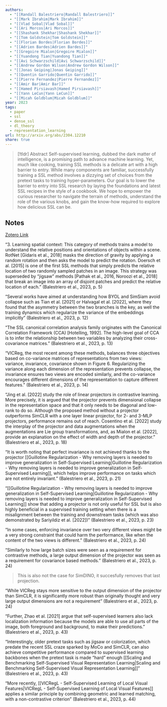 ```yaml
---
authors:
  - "[[Randall Balestriero|Randall Balestriero]]"
  - "[[Mark Ibrahim|Mark Ibrahim]]"
  - "[[Vlad Sobal|Vlad Sobal]]"
  - "[[Ari Morcos|Ari Morcos]]"
  - "[[Shashank Shekhar|Shashank Shekhar]]"
  - "[[Tom Goldstein|Tom Goldstein]]"
  - "[[Florian Bordes|Florian Bordes]]"
  - "[[Adrien Bardes|Adrien Bardes]]"
  - "[[Gregoire Mialon|Gregoire Mialon]]"
  - "[[Yuandong Tian|Yuandong Tian]]"
  - "[[Avi Schwarzschild|Avi Schwarzschild]]"
  - "[[Andrew Gordon Wilson|Andrew Gordon Wilson]]"
  - "[[Jonas Geiping|Jonas Geiping]]"
  - "[[Quentin Garrido|Quentin Garrido]]"
  - "[[Pierre Fernandez|Pierre Fernandez]]"
  - "[[Amir Bar|Amir Bar]]"
  - "[[Hamed Pirsiavash|Hamed Pirsiavash]]"
  - "[[Yann LeCun|Yann LeCun]]"
  - "[[Micah Goldblum|Micah Goldblum]]"
year: 2023
tags:
  - paper
  - ssl
  - dense_ssl
  - dl_theory
  - representation_learning
url: http://arxiv.org/abs/2304.12210
share: true
---
```



> [!tldr] Abstract
> Self-supervised learning, dubbed the dark matter of intelligence, is a promising path to advance machine learning. Yet, much like cooking, training SSL methods is a delicate art with a high barrier to entry. While many components are familiar, successfully training a SSL method involves a dizzying set of choices from the pretext tasks to training hyper-parameters. Our goal is to lower the barrier to entry into SSL research by laying the foundations and latest SSL recipes in the style of a cookbook. We hope to empower the curious researcher to navigate the terrain of methods, understand the role of the various knobs, and gain the know-how required to explore how delicious SSL can be.



## Notes

[Zotero Link](zotero://select/library/items/NGL9U774)

“3. Learning spatial context: This category of methods trains a model to understand the relative positions and orientations of objects within a scene. RotNet [Gidaris et al., 2018] masks the direction of gravity by applying a random rotation and then asks the model to predict the rotation. Doersch et al. [2015] is one of the first SSL methods that simply predicts the relative location of two randomly sampled patches in an image. This strategy was superseded by “jigsaw” methods [Pathak et al., 2016, Noroozi et al., 2018] that break an image into an array of disjoint patches and predict the relative location of each.” (Balestriero et al., 2023, p. 5)

“Several works have aimed at understanding how BYOL and SimSiam avoid collapse such as Tian et al. [2021] or Halvagal et al. [2022], where they found that the asymmetry between the two branches is the key, as well the training dynamics which regularize the variance of the embeddings implicitly” (Balestriero et al., 2023, p. 12)

“The SSL canonical correlation analysis family originates with the Canonical Correlation Framework (CCA) [Hotelling, 1992]. The high-level goal of CCA is to infer the relationship between two variables by analyzing their cross-covariance matrices.” (Balestriero et al., 2023, p. 13)

“VICReg, the most recent among these methods, balances three objectives based on co-variance matrices of representations from two views: variance, invariance, covariance shown in Figure 6. Regularizing the variance along each dimension of the representation prevents collapse, the invariance ensures two views are encoded similarly, and the co-variance encourages different dimensions of the representation to capture different features.” (Balestriero et al., 2023, p. 14)

“Jing et al. [2022] study the role of linear projectors in contrastive learning. More precisely, it is argued that the projector prevents dimensional collapse in the representation space and that it only needs to be diagonal and low-rank to do so. Although the proposed method without a projector outperforms SimCLR with a one layer linear projector, for 2- and 3-MLP projectors, performance remains out of reach. Cosentino et al. [2022] study the interplay of the projector and data augmentations when the augmentations are Lie group transformations, and, as Mialon et al. [2022], provide an explanation on the effect of width and depth of the projector.” (Balestriero et al., 2023, p. 18)

“It is worth noting that perfect invariance is not achieved thanks to the projector [[Guillotine Regularization - Why removing layers is needed to improve generalization in Self-Supervised Learning|Guillotine Regularization - Why removing layers is needed to improve generalization in Self-Supervised Learning]], which helps improve performance on tasks which are not entirely invariant.” (Balestriero et al., 2023, p. 21)

“[[Guillotine Regularization - Why removing layers is needed to improve generalization in Self-Supervised Learning|Guillotine Regularization - Why removing layers is needed to improve generalization in Self-Supervised Learning]] show that adding a projector is not only useful for SSL but is also highly beneficial in a supervised training setting when there is a misalignment between the training and downstream tasks (which was also demonstrated by Sariyildiz et al. [2022])” (Balestriero et al., 2023, p. 23)

“In some cases, enforcing invariance over two very different views might be a very strong constraint that could harm the performance, like when the content of the two views is different.” (Balestriero et al., 2023, p. 24)

“Similarly to how large batch sizes were seen as a requirement for contrastive methods, a large output dimension of the projector was seen as a requirement for covariance based methods.” (Balestriero et al., 2023, p. 24)

> This is also not the case for SimDINO, it succesfully removes that last projection.

“While VICReg stays more sensitive to the output dimension of the projector than SimCLR, it is significantly more robust than originally thought and very large output dimensions are not a requirement” (Balestriero et al., 2023, p. 24)

“Further, Zhao et al. [2021] argue that self-supervised learners also lack localization information because the models are able to use all parts of the image, both foreground and background, to make their predictions.” (Balestriero et al., 2023, p. 43)

“Interestingly, older pretext tasks such as jigsaw or colorization, which predate the recent SSL craze sparked by MoCo and SimCLR, can also achieve competitive performance compared to supervised learning backbones when the pretext task is made “hard” enough [[Scaling and Benchmarking Self-Supervised Visual Representation Learning|Scaling and Benchmarking Self-Supervised Visual Representation Learning]]” (Balestriero et al., 2023, p. 43)

“More recently, [[VICRegL - Self-Supervised Learning of Local Visual Features|VICRegL - Self-Supervised Learning of Local Visual Features]] applies a similar principle by combining geometric and learned matching, with a non-contrastive criterion” (Balestriero et al., 2023, p. 44)